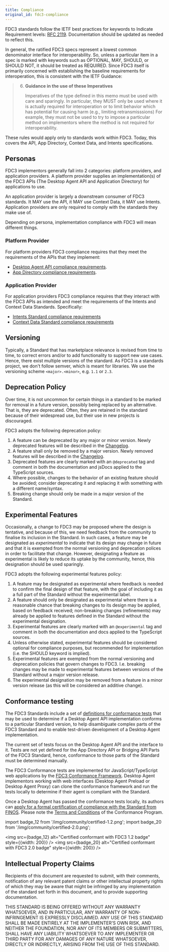 ```yaml
---
title: Compliance
original_id: fdc3-compliance
---
```


FDC3 standards follow the IETF best practices for keywords to Indicate Requirement levels: [RFC 2119](https://tools.ietf.org/html/rfc2119).  Documentation should be updated as needed to reflect this.

In general, the ratified FDC3 specs represent a lowest common denominator interface for interoperability. So, unless a particular item in a spec is marked with keywords such as OPTIONAL, MAY, SHOULD, or SHOULD NOT, it should be treated as REQUIRED.  Since FDC3 itself is primarily concerned with establishing the baseline requirements for interoperation, this is consistent with the IETF Guidance:

>6. **Guidance in the use of these Imperatives**
>
>    Imperatives of the type defined in this memo must be used with care
>    and sparingly.  In particular, they MUST only be used where it is
>    actually required for interoperation or to limit behavior which has
>    potential for causing harm (e.g., limiting retransmisssions)  For
>    example, they must not be used to try to impose a particular method
>    on implementors where the method is not required for 
>    interoperability.

These rules would apply only to standards work within FDC3. Today, this covers the API, App Directory, Context Data, and Intents specifications.

## Personas

FDC3 implementors generally fall into 2 categories: platform providers, and application providers. A platform provider supplies an implementation(s) of the FDC3 APIs (The Desktop Agent API and Application Directory) for applications to use.

An application provider is largely a downstream consumer of FDC3 standards. It MAY use the API, it MAY use Context Data, it MAY use Intents. Application providers are only required to comply with the standards they make use of.

Depending on persona, implementation compliance with FDC3 will mean different things.

### Platform Provider

For platform providers FDC3 compliance requires that they meet the requirements of the APIs that they implement:

* [Desktop Agent API compliance requirements](api/spec#desktop-agent-api-standard-compliance).
* [App Directory compliance requirements](app-directory/spec#app-directory-standard-compliance).

### Application Provider

For application providers FDC3 compliance requires that they interact with the FDC3 APIs as intended and meet the requirements of the Intents and Context Data Standards. Specifically:

* [Intents Standard compliance requirements](intents/spec#intents-standard-compliance)
* [Context Data Standard compliance requirements](context/spec#context-data-standard-compliance)

## Versioning

Typically, a Standard that has marketplace relevance is revised from time to time, to correct errors and/or to add functionality to support new use cases. Hence, there exist multiple versions of the standard. As FDC3 is a standards project, we don't follow semver, which is meant for libraries. We use the versioning scheme `<major>.<minor>`, e.g. `1.1` or `2.3`.

## Deprecation Policy

Over time, it is not uncommon for certain things in a standard to be marked for removal in a future version, possibly being replaced by an alternative. That is, they are deprecated. Often, they are retained in the standard because of their widespread use, but their use in new projects is discouraged.

FDC3 adopts the following deprecation policy:

1. A feature can be deprecated by any major or minor version. Newly deprecated features will be described in the [Changelog](https://github.com/finos/FDC3/blob/main/CHANGELOG.md).
2. A feature shall only be removed by a major version. Newly removed features will be described in the [Changelog](https://github.com/finos/FDC3/blob/main/CHANGELOG.md).
3. Deprecated features are clearly marked with an `@deprecated` tag and comment in both the documentation and jsDocs applied to the TypeScript sources.
4. Where possible, changes to the behavior of an existing feature should be avoided; consider deprecating it and replacing it with something with a different name/syntax.
5. Breaking change should only be made in a major version of the Standard.

## Experimental Features

Occasionally, a change to FDC3 may be proposed where the design is tentative, and because of this, we need feedback from the community to finalise its inclusion in the Standard. In such cases, a feature may be designated as _experimental_ to indicate that its design may change in future and that it is exempted from the normal versioning and deprecation polices in order to facilitate that change.  However, designating a feature as experimental is likely to reduce its uptake by the community, hence, this designation should be used sparingly.

FDC3 adopts the following experimental features policy:

1. A feature may be designated as experimental where feedback is needed to confirm the final design of that feature, with the goal of including it as a full part of the Standard without the experimental label. 
2. A feature should only be designated as experimental where there is a reasonable chance that breaking changes to its design may be applied, based on feedback received; non-breaking changes (refinements) may already be applied to features defined in the Standard without the experimental designation.
3. Experimental features are clearly marked with an `@experimental` tag and comment in both the documentation and docs applied to the TypeScript sources.
4. Unless otherwise stated, experimental features should be considered optional for compliance purposes, but recommended for implementation (i.e. the SHOULD keyword is implied).
5. Experimental features are exempted from the normal versioning and deprecation policies that govern changes to FDC3. I.e. breaking changes may be made to experimental features between versions of the Standard without a major version release.
6. The experimental designation may be removed from a feature in a minor version release (as this will be considered an additive change).

## Conformance testing

The FDC3 Standards include a set of [definitions for conformance tests](api/conformance/Conformance-Overview) that may be used to determine if a Desktop Agent API implementation conforms to a particular Standard version, to help disambiguate complex parts of the FDC3 Standard and to enable test-driven development of a Desktop Agent implementation.

The current set of tests focus on the Desktop Agent API and the interface to it. Tests are not yet defined for the App Directory API or Bridging API Parts of the FDC3 Standard, hence, conformance to those parts of the Standard must be determined manually.

The FDC3 Conformance tests are implemented for JavaScript/TypeScript web applications by the [FDC3 Conformance Framework](https://github.com/finos/FDC3-conformance-framework). Desktop Agent implementors working with web interfaces (Desktop Agent Preload or Desktop Agent Proxy) can clone the conformance framework and run the tests locally to determine if their agent is compliant with the Standard.

Once a Desktop Agent has passed the conformance tests locally, its authors can [apply for a formal certification of compliance with the Standard from FINOS](https://github.com/finos/FDC3-conformance-framework/blob/main/instructions.md). Please note the [Terms and Conditions](https://github.com/finos/FDC3-conformance-framework/blob/main/terms-conditions/FDC3-Certified-Terms.md) of the Conformance Program.

import badge_12 from '/img/community/certified-1.2.png';
import badge_20 from '/img/community/certified-2.0.png';

<img src={badge_12} alt="Certified conformant with FDC3 1.2 badge" style={{width: 200}} />
<img src={badge_20} alt="Certified conformant with FDC3 2.0 badge" style={{width: 200}} />

## Intellectual Property Claims

Recipients of this document are requested to submit, with their comments, notification of
any relevant patent claims or other intellectual property rights of which they may be aware that
might be infringed by any implementation of the standard set forth in this document, and to provide 
supporting documentation.

THIS STANDARD IS BEING OFFERED WITHOUT ANY WARRANTY
WHATSOEVER, AND IN PARTICULAR, ANY WARRANTY OF NON-INFRINGEMENT IS
EXPRESSLY DISCLAIMED. ANY USE OF THIS STANDARD SHALL BE MADE
ENTIRELY AT THE IMPLEMENTER'S OWN RISK, AND NEITHER THE FOUNDATION,
NOR ANY OF ITS MEMBERS OR SUBMITTERS, SHALL HAVE ANY LIABILITY
WHATSOEVER TO ANY IMPLEMENTER OR THIRD PARTY FOR ANY DAMAGES OF
ANY NATURE WHATSOEVER, DIRECTLY OR INDIRECTLY, ARISING FROM THE USE
OF THIS STANDARD.
